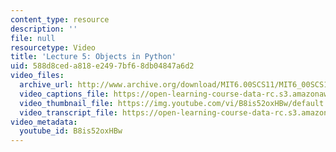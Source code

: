 ```yaml
---
content_type: resource
description: ''
file: null
resourcetype: Video
title: 'Lecture 5: Objects in Python'
uid: 588d8ced-a818-e249-7bf6-8db04847a6d2
video_files:
  archive_url: http://www.archive.org/download/MIT6.00SCS11/MIT6_00SCS11_lec05_300k.mp4
  video_captions_file: https://open-learning-course-data-rc.s3.amazonaws.com/6-00sc-introduction-to-computer-science-and-programming-spring-2011/35178e865baa558f97aeb8d93ae5caf8_B8is52oxHBw.vtt
  video_thumbnail_file: https://img.youtube.com/vi/B8is52oxHBw/default.jpg
  video_transcript_file: https://open-learning-course-data-rc.s3.amazonaws.com/6-00sc-introduction-to-computer-science-and-programming-spring-2011/9eef5d10e980cfcd5487cd1af20cbc85_B8is52oxHBw.pdf
video_metadata:
  youtube_id: B8is52oxHBw
---
```

